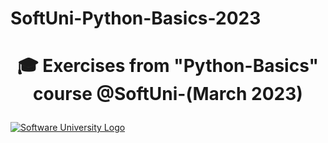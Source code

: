 # SoftUni-Python-Basics-2023
# <p align="center"> 🎓 Exercises from "Python-Basics" course @SoftUni-(March 2023) <p>

<a href="https://softuni.bg/trainings/courses" rel="Courses"><img src="https://softuni.bg/content/images/svg-logos/software-university-logo.svg?sanitize=true" alt="Software University Logo"></a>
